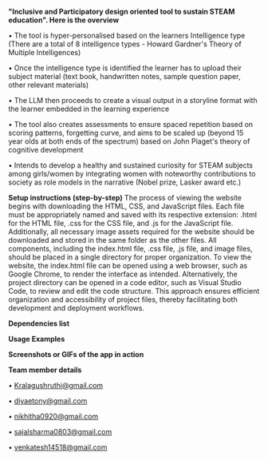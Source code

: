 **"Inclusive and Participatory design oriented tool to sustain STEAM education".  Here is the overview**

•	The tool is hyper-personalised based on the learners Intelligence type (There are a total of 8 intelligence types - Howard Gardner's Theory of Multiple Intelligences)

•	Once the intelligence type is identified the learner has to upload their subject material (text book, handwritten notes, sample question paper, other relevant materials)

•	The LLM then proceeds to create a visual output in a storyline format with the learner embedded in the learning experience

•	The tool also creates assessments to ensure spaced repetition based on scoring patterns, forgetting curve, and aims to be scaled up (beyond 15 year olds at both ends of the spectrum) based on John Piaget's theory of cognitive development

•	Intends to develop a healthy and sustained curiosity for STEAM subjects among girls/women by integrating women with noteworthy contributions to society as role models in the narrative (Nobel prize, Lasker award etc.)


**Setup instructions (step-by-step)**
The process of viewing the website begins with downloading the HTML, CSS, and JavaScript files. Each file must be appropriately named and saved with its respective extension: .html for the HTML file, .css for the CSS file, and .js for the JavaScript file. Additionally, all necessary image assets required for the website should be downloaded and stored in the same folder as the other files. All components, including the index.html file, .css file, .js file, and image files, should be placed in a single directory for proper organization. To view the website, the index.html file can be opened using a web browser, such as Google Chrome, to render the interface as intended. Alternatively, the project directory can be opened in a code editor, such as Visual Studio Code, to review and edit the code structure. This approach ensures efficient organization and accessibility of project files, thereby facilitating both development and deployment workflows.


**Dependencies list**


**Usage Examples**


**Screenshots or GIFs of the app in action**


**Team member details**

•	Kralagushruthi@gmail.com

•	diyaetony@gmail.com

•	nikhitha0920@gmail.com

•	sajalsharma0803@gmail.com

•	venkatesh14518@gmail.com
